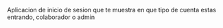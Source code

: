 Aplicacion de inicio de sesion que te muestra en que tipo de cuenta estas entrando, colaborador o admin
